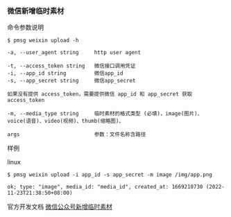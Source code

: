 ### 微信新增临时素材

命令参数说明

```text
$ pmsg weixin upload -h

-a, --user_agent string     http user agent

-t, --access_token string   微信接口调用凭证
-i, --app_id string         微信app_id
-s, --app_secret string     微信app_secret

如果没有提供 access_token，需要提供微信 app_id 和 app_secret 获取 access_token

-m, --media_type string     临时素材的格式类型 (必填)，image(图片)、voice(语音)、video(视频)、thumb(缩略图)、

args                        参数：文件名称含路径
```

样例

linux

```shell
$ pmsg weixin upload -i app_id -s app_secret -m image /img/app.png

ok; type: "image", media_id: "media_id", created_at: 1669210730 (2022-11-23T21:38:50+08:00)
```

官方开发文档 [微信公众号新增临时素材](https://developers.weixin.qq.com/doc/offiaccount/Asset_Management/New_temporary_materials.html)
